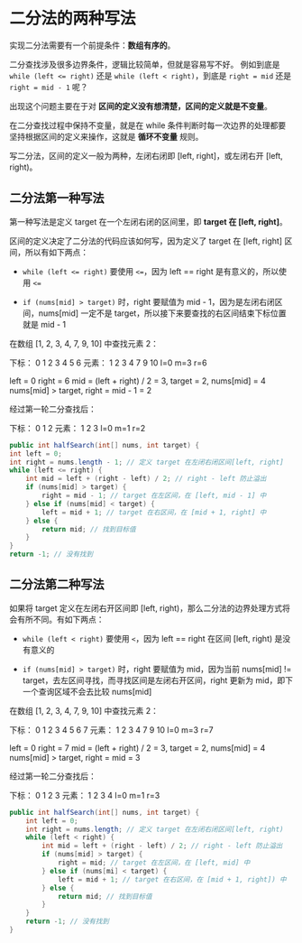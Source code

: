 # 二分法的两种写法

实现二分法需要有一个前提条件：**数组有序的**。

二分查找涉及很多边界条件，逻辑比较简单，但就是容易写不好。 例如到底是 `while (left <= right)` 还是 `while (left < right)`，到底是 `right = mid` 还是 `right = mid - 1` 呢？

出现这个问题主要在于对 **区间的定义没有想清楚，区间的定义就是不变量**。

在二分查找过程中保持不变量，就是在 while 条件判断时每一次边界的处理都要坚持根据区间的定义来操作，这就是 **循环不变量** 规则。

写二分法，区间的定义一般为两种，左闭右闭即 [left, right]，或左闭右开 [left, right)。

## 二分法第一种写法

第一种写法是定义 target 在一个左闭右闭的区间里，即 **target 在 [left, right]**。

区间的定义决定了二分法的代码应该如何写，因为定义了 target 在 [left, right] 区间，所以有如下两点：

- `while (left <= right)` 要使用 `<=`，因为 left == right 是有意义的，所以使用 `<=`

- `if (nums[mid] > target)` 时，right 要赋值为 mid - 1，因为是左闭右闭区间，nums[mid] 一定不是 target，所以接下来要查找的右区间结束下标位置就是 mid - 1

在数组 [1, 2, 3, 4, 7, 9, 10] 中查找元素 2：

下标： 0  1  2  3  4  5  6 
元素： 1  2  3  4  7  9  10
    l=0       m=3       r=6

left = 0
right = 6
mid = (left + right) / 2 = 3, target = 2, nums[mid] = 4
nums[mid] > target, right = mid - 1 = 2

经过第一轮二分查找后：

下标： 0  1  2
元素： 1  2  3
    l=0 m=1 r=2

```java
public int halfSearch(int[] nums, int target) {
int left = 0;
int right = nums.length - 1; // 定义 target 在左闭右闭区间[left, right]
while (left <= right) {
    int mid = left + (right - left) / 2; // right - left 防止溢出
    if (nums[mid] > target) {
        right = mid - 1; // target 在左区间，在 [left, mid - 1] 中
    } else if (nums[mid] < target) {
        left = mid + 1; // target 在右区间，在 [mid + 1, right] 中
    } else {
        return mid; // 找到目标值
    }
}
return -1; // 没有找到
```

## 二分法第二种写法

如果将 target 定义在左闭右开区间即 [left, right)，那么二分法的边界处理方式将会有所不同。有如下两点：

- `while (left < right)` 要使用 `<`，因为 left == right 在区间 [left, right) 是没有意义的

- `if (nums[mid] > target)` 时，right 要赋值为 mid，因为当前 nums[mid] != target，去左区间寻找，而寻找区间是左闭右开区间，right 更新为 mid，即下一个查询区域不会去比较 nums[mid]

在数组 [1, 2, 3, 4, 7, 9, 10] 中查找元素 2：

下标： 0  1  2  3  4  5  6  7
元素： 1  2  3  4  7  9  10
     l=0      m=3         r=7

left = 0
right = 7
mid = (left + right) / 2 = 3, target = 2, nums[mid] = 4
nums[mid] > target, right = mid = 3

经过第一轮二分查找后：

下标： 0  1  2  3
元素： 1  2  3  4
    l=0 m=1   r=3

```java
public int halfSearch(int[] nums, int target) {
    int left = 0;
    int right = nums.length; // 定义 target 在左闭右闭区间[left, right)
    while (left < right) {
        int mid = left + (right - left) / 2; // right - left 防止溢出
        if (nums[mid] > target) {
            right = mid; // target 在左区间，在 [left, mid] 中
        } else if (nums[mi] < target) {
            left = mid + 1; // target 在右区间，在 [mid + 1, right]) 中
        } else {
            return mid; // 找到目标值
        }
    }
    return -1; // 没有找到
}
```